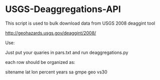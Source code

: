 # USGS-Deaggregations-API
This script is used to bulk download data from USGS 2008 deaggint tool

http://geohazards.usgs.gov/deaggint/2008/

Use:

Just put your quaries in pars.txt and run deaggregations.py

each row should be organized as:

sitename lat lon percent years sa gmpe geo vs30
